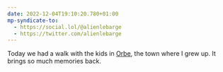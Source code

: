 ```yaml
---
date: 2022-12-04T19:10:20.780+01:00
mp-syndicate-to:
  - https://social.lol/@alienlebarge
  - https://twitter.com/alienlebarge
---
```

Today we had a walk with the kids in [Orbe](https://fr.wikipedia.org/wiki/Orbe_(Vaud)), the town where I grew up.
It brings so much memories back.
